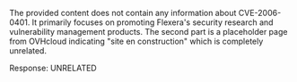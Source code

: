 The provided content does not contain any information about CVE-2006-0401. It primarily focuses on promoting Flexera's security research and vulnerability management products. The second part is a placeholder page from OVHcloud indicating "site en construction" which is completely unrelated.

Response: UNRELATED